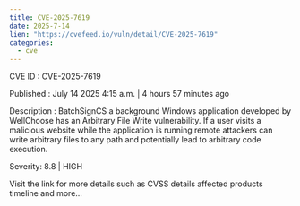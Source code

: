 ```yaml
--- 
title: CVE-2025-7619
date: 2025-7-14
lien: "https://cvefeed.io/vuln/detail/CVE-2025-7619"
categories:
  - cve
---
```


CVE ID : CVE-2025-7619

Published :  July 14
2025
4:15 a.m. | 4 hours
57 minutes ago

Description : BatchSignCS
a background Windows application developed by WellChoose
has an Arbitrary File Write vulnerability. If a user visits a malicious website while the application is running
remote attackers can write arbitrary files to any path and potentially lead to arbitrary code execution.

Severity: 8.8 | HIGH

Visit the link for more details
such as CVSS details
affected products
timeline
and more...
